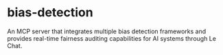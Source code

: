 # bias-detection
An MCP server that integrates multiple bias detection frameworks and provides real-time fairness auditing capabilities for AI systems through Le Chat.
